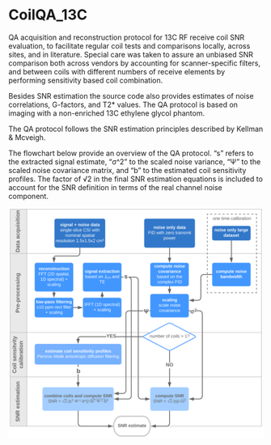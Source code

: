 # CoilQA_13C

QA acquisition and reconstruction protocol for 13C RF receive coil SNR evaluation, to facilitate regular coil tests and comparisons locally, across sites, and in literature. Special care was taken to assure an unbiased SNR comparison both across vendors by accounting for scanner-specific filters, and between coils with different numbers of receive elements by performing sensitivity based coil combination.

Besides SNR estimation the source code also provides estimates of noise correlations, G-factors, and T2* values. The QA protocol is based on imaging with a non-enriched 13C ethylene glycol phantom.

The QA protocol follows the SNR estimation principles described by Kellman & Mcveigh.

The flowchart below provide an overview of the QA protocol. “s” refers to the extracted signal estimate, “σ^2” to the scaled noise variance, “Ψ” to the scaled noise covariance matrix, and “b” to the estimated coil sensitivity profiles. The factor of √2  in the final SNR estimation equations is included to account for the SNR definition in terms of the real channel noise component.

![alt text](https://github.com/rbecko/CoilQA_13C/blob/master/Fig1_ISMRM2020.png)
